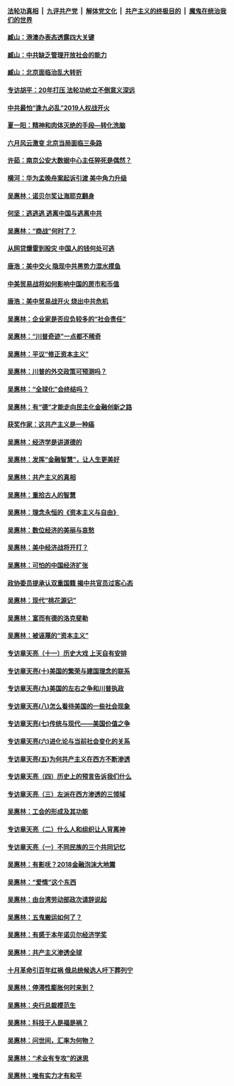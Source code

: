 ####  [法轮功真相](../../../../basic/blob/master/README.md?t=10012252) &nbsp;|&nbsp; [九评共产党](../../../../9ping.md/blob/master/README.md?t=10012252) &nbsp;|&nbsp; [解体党文化](../../../../jtdwh.md/blob/master/README.md?t=10012252)  &nbsp;|&nbsp; [共产主义的终极目的](../../../../gczydzjmd.md/blob/master/README.md?t=10012252) &nbsp;|&nbsp; [魔鬼在统治我们的世界](../../../../mgztzwmdsj.md/blob/master/README.md?t=10012252) 

#### [臧山：港澳办表态透露四大关键](../pages/nsc423/n11421628.md?t=10012252) 

#### [臧山：中共缺乏管理开放社会的能力](../pages/nsc423/n11407457.md?t=10012252) 

#### [臧山：北京面临治乱大转折](../pages/nsc423/n11406895.md?t=10012252) 

#### [专访胡平：20年打压 法轮功屹立不倒意义深远](../pages/nsc423/n11398800.md?t=10012252) 

#### [中共最怕“逢九必乱”2019人权战开火](../pages/nsc423/n11385248.md?t=10012252) 

#### [夏一阳：精神和肉体灭绝的手段—转化洗脑](../pages/nsc423/n11368250.md?t=10012252) 

#### [六月风云激变 北京当局面临三条路](../pages/nsc423/n11313668.md?t=10012252) 

#### [许茹：南京公安大数据中心主任猝死是偶然？](../pages/nsc423/n11064744.md?t=10012252) 

#### [横河：华为孟晚舟案起诉引渡 美中角力升级](../pages/nsc423/n11027230.md?t=10012252) 

#### [吴惠林：诺贝尔奖让海耶克翻身](../pages/nsc423/n10890049.md?t=10012252) 

#### [何坚：逃逃逃 逃离中国与逃离中共](../pages/nsc423/n10592891.md?t=10012252) 

#### [吴惠林：“商战”何时了？](../pages/nsc423/n10573558.md?t=10012252) 

#### [从网贷爆雷到股灾 中国人的钱何处可逃](../pages/nsc423/n10572800.md?t=10012252) 

#### [唐浩：美中交火 隐现中共黑势力混水摸鱼](../pages/nsc423/n10544040.md?t=10012252) 

#### [中美贸易战将如何影响中国的房市和币值](../pages/nsc423/n10543697.md?t=10012252) 

#### [唐浩：美中贸易战开火 烧出中共危机](../pages/nsc423/n10540126.md?t=10012252) 

#### [吴惠林：企业家是否应负较多的“社会责任”](../pages/nsc423/n10535022.md?t=10012252) 

#### [吴惠林：“川普奇迹”一点都不稀奇](../pages/nsc423/n10512808.md?t=10012252) 

#### [吴惠林：平议“修正资本主义”](../pages/nsc423/n10495724.md?t=10012252) 

#### [吴惠林：川普的外交政策可预测吗？](../pages/nsc423/n10462387.md?t=10012252) 

#### [吴惠林：“全球化”会终结吗？](../pages/nsc423/n10452838.md?t=10012252) 

#### [吴惠林：有“德”才能走向民主化金融创新之路](../pages/nsc423/n10432292.md?t=10012252) 

#### [获奖作家：这共产主义是一种癌](../pages/nsc423/n10431541.md?t=10012252) 

#### [吴惠林：经济学是讲道德的](../pages/nsc423/n10398014.md?t=10012252) 

#### [吴惠林：发挥“金融智慧”，让人生更美好](../pages/nsc423/n10375019.md?t=10012252) 

#### [吴惠林：共产主义的真相](../pages/nsc423/n10351394.md?t=10012252) 

#### [吴惠林：重拾古人的智慧](../pages/nsc423/n10337691.md?t=10012252) 

#### [吴惠林：理念永恒的《资本主义与自由》](../pages/nsc423/n10316274.md?t=10012252) 

#### [吴惠林：数位经济的美丽与哀愁](../pages/nsc423/n10292946.md?t=10012252) 

#### [吴惠林：美中经济战将开打？](../pages/nsc423/n10258825.md?t=10012252) 

#### [吴惠林：可怕的中国经济扩张](../pages/nsc423/n10219147.md?t=10012252) 

#### [政协委员提承认双重国籍 揭中共官员过客心态](../pages/nsc423/n10208809.md?t=10012252) 

#### [吴惠林：现代“桃花源记”](../pages/nsc423/n10185234.md?t=10012252) 

#### [吴惠林：富而有德的洛克斐勒](../pages/nsc423/n10142264.md?t=10012252) 

#### [吴惠林：被诬蔑的“资本主义”](../pages/nsc423/n10124816.md?t=10012252) 

#### [专访章天亮（十一）历史大戏 上天自有安排](../pages/nsc423/n10094905.md?t=10012252) 

#### [专访章天亮(十)美国的繁荣与建国理念的联系](../pages/nsc423/n10094899.md?t=10012252) 

#### [专访章天亮(九)美国的左右之争和川普执政](../pages/nsc423/n10094889.md?t=10012252) 

#### [专访章天亮(八)怎么看待美国的一些社会现象](../pages/nsc423/n10094857.md?t=10012252) 

#### [专访章天亮(七)传统与现代——美国价值之争](../pages/nsc423/n10093140.md?t=10012252) 

#### [专访章天亮(六)进化论与当前社会变化的关系](../pages/nsc423/n10092036.md?t=10012252) 

#### [专访章天亮(五)为何共产主义在西方不断渗透](../pages/nsc423/n10083620.md?t=10012252) 

#### [专访章天亮（四）历史上的预言告诉我们什么](../pages/nsc423/n10083606.md?t=10012252) 

#### [专访章天亮（三）左派在西方渗透的三领域](../pages/nsc423/n10081115.md?t=10012252) 

#### [吴惠林：工会的形成及其功能](../pages/nsc423/n10080633.md?t=10012252) 

#### [专访章天亮（二）什么人和组织让人背离神](../pages/nsc423/n10076637.md?t=10012252) 

#### [专访章天亮（一）不同民族的三个共同记忆](../pages/nsc423/n10074188.md?t=10012252) 

#### [吴惠林：有影呒？2018金融泡沫大地震](../pages/nsc423/n10040534.md?t=10012252) 

#### [吴惠林：“爱情”这个东西](../pages/nsc423/n10019423.md?t=10012252) 

#### [吴惠林：由台湾劳动部政次请辞说起](../pages/nsc423/n9979679.md?t=10012252) 

#### [吴惠林：五鬼搬运如何了？](../pages/nsc423/n9925338.md?t=10012252) 

#### [吴惠林：有感于本年诺贝尔经济学奖](../pages/nsc423/n9871883.md?t=10012252) 

#### [吴惠林：共产主义渗透全球](../pages/nsc423/n9812748.md?t=10012252) 

#### [十月革命引百年红祸 俄总统候选人吁下葬列宁](../pages/nsc423/n9810182.md?t=10012252) 

#### [吴惠林：停滞性膨胀何时来到？](../pages/nsc423/n9764136.md?t=10012252) 

#### [吴惠林：央行总裁模范生](../pages/nsc423/n9728134.md?t=10012252) 

#### [吴惠林：科技于人是福是祸？](../pages/nsc423/n9672982.md?t=10012252) 

#### [吴惠林：问世间，汇率为何物？](../pages/nsc423/n9621788.md?t=10012252) 

#### [吴惠林：“术业有专攻”的迷思](../pages/nsc423/n9580363.md?t=10012252) 

#### [吴惠林：唯有实力才有和平](../pages/nsc423/n9529599.md?t=10012252) 


